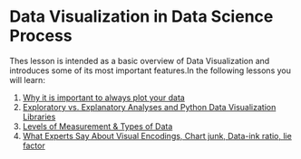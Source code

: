 # Data Visualization in Data Science Process
 
Thes lesson is intended as a basic overview of Data Visualization and introduces some of its most important features.In the following lessons you will learn:


1. [Why it is important to always plot your data](https://github.com/A2Amir/Data-Visualization/blob/master/Code/Why%20it%20is%20important%20to%20always%20plot%20your%20data.ipynb)
2. [Exploratory vs. Explanatory Analyses and Python Data Visualization Libraries](https://github.com/A2Amir/Data-Visualization/blob/master/Code/Exploratory%20vs.%20Explanatory%20Analyses%20and%20Visualization%20in%20Python.md)
3. [Levels of Measurement & Types of Data](https://github.com/A2Amir/Data-Visualization/blob/master/Code/Levels%20of%20Measurement%20%26%20Types%20of%20Data.md)
4. [What Experts Say About Visual Encodings,  Chart junk, Data-ink ratio, lie factor](https://github.com/A2Amir/Data-Visualization/edit/master/Code/What%20Experts%20Say%20About%20Visual%20Encodings.md)

